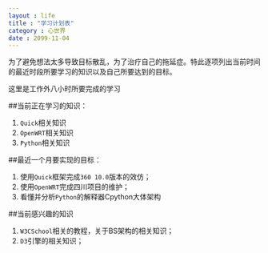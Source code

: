 ```yaml
---
layout : life
title : "学习计划表"
category : 心世界
date : 2099-11-04
---
```


>
为了避免想法太多导致目标散乱，为了治疗自己的拖延症。特此逐项列出当前时间的最近时段所要学习的知识以及自己所要达到的目标。
> 
这里是工作外八小时所要完成的学习

##当前正在学习的知识：

1. ```Quick```相关知识
2. ```OpenWRT```相关知识
3. ```Python```相关知识

##最近一个月要实现的目标：

1. 使用```Quick```框架完成```360 10.0```版本的效仿；
2. 使用```OpenWRT```完成四川项目的维护；
3. 看懂并分析```Python```的解释器Cpython大体架构

##当前感兴趣的知识

1. ```W3CSchool```相关的教程，关于BS架构的相关知识；
2. ``D3``引擎的相关知识；